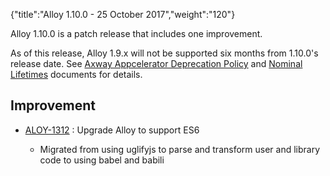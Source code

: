 {"title":"Alloy 1.10.0 - 25 October 2017","weight":"120"}

Alloy 1.10.0 is a patch release that includes one improvement.

As of this release, Alloy 1.9.x will not be supported six months from 1.10.0's release date. See [Axway Appcelerator Deprecation Policy](/docs/appc/AMPLIFY_Appcelerator_Services_Overview/Axway_Appcelerator_Deprecation_Policy/) and [Nominal Lifetimes](/docs/appc/AMPLIFY_Appcelerator_Services_Overview/Axway_Appcelerator_Product_Lifecycle/#NominalLifetimes) documents for details.

## Improvement

* [ALOY-1312](https://jira.appcelerator.org/browse/ALOY-1312) : Upgrade Alloy to support ES6

  * Migrated from using uglifyjs to parse and transform user and library code to using babel and babili
